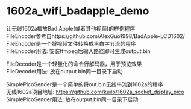# 1602a_wifi_badapple_demo

让无线1602a播放Bad Apple(或者其他视频)的样例程序  
FileEncoder参考自https://github.com/AlexGuo1998/BadApple-LCD1602/  
FileEncoder是一个将视频文件转换成黑白字节流的程序  
FileEncoder用法: 安装ffmpeg后输入路径即可生成output.bin  

FileDecoder是一个轻量化的命令行解码器，用于预览效果  
FileDecoder用法: 放在output.bin同一目录下启动  

SimplePicoSender是一个简单的将out.bin无线串流到1602a的程序  
无线1602a项目地址: https://github.com/kuilb/1602a_socket_display_pico  
SimplePicoSender用法: 放在output.bin同一目录下启动  